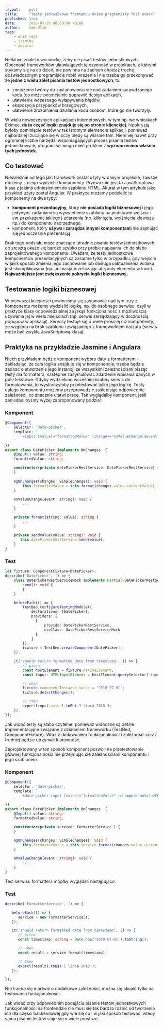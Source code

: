 ```yaml
---
layout:    post
title:     "Testy jednostkowe frontendu okiem programisty full stack"
published: true
date:      2019-07-26 08:00:00 +0100
author:    mmendlik
tags:
    - unit test
    - jasmine
    - angular
---
```


Niełatwo znaleźć wymówkę, żeby nie pisać testów jednostkowych. Obecność frameworków ułatwiających tę czynność w projektach, z którymi stykamy się na co dzień, nie powinna na żadnym chociaż trochę doświadczonym programiście robić wrażenia i nie trzeba go przekonywać, że **jedne z wielu zalet pisania testów jednostkowych**, to:
* zmuszenie twórcy do zastanowienia się nad zadaniem sprawdzanego kodu (co może potencjalnie poprawić design aplikacji),
* ułatwienie wczesnego wyłapywania błędów,
* ekspozycja przypadków brzegowych,
* ułatwienie zrozumienia działania kodu osobom, które go nie tworzyły.

W wielu nowoczesnych aplikacjach internetowych, w tym np. we wnioskach Eximee, **duża część logiki znajduje się po stronie klienckiej**, hipokryzją byłoby pominięcie testów w tak istotnym elemencie aplikacji, ponieważ najbardziej rzucające się w oczy błędy są właśnie tam. Niemniej nawet przy ogromnej liczbie narzędzi wspomagających proces pisania testów jednostkowych, programiści mogą mieć problem z **wyznaczeniem właśnie tych jednostek**.
## Co testować
Niezależnie od tego jaki framework został użyty w danym projekcie, zawsze możemy z niego wydzielić komponenty. Przeważnie jest to JavaScriptowa klasa z jakimś odniesieniem do szablonu HTML. Akurat w tym artykule jako przykład użyty został Angular. W praktyce możemy podzielić te komponenty na dwa typy: 
* **komponent prezentacyjny**, który **nie posiada logiki biznesowej** i jego jedynymi zadaniami są wyświetlenie szablonu na podstawie wejścia i ew. przekazanie jakiegoś zdarzenia (np. kliknięcia, wciśnięcia klawisza itp.) do komponentu nadrzędnego,
* komponent, który **używa i zarządza innymi komponentami** nie zajmując się jednocześnie prezentacją.

Brak tego podziału może znacząco utrudnić pisanie testów jednostkowych, co zresztą okaże się bardzo szybko przy próbie napisania ich do słabo zaprojektowanego komponentu.
Uważam, że testy jednostkowe komponentów prezentacyjnych są zasadne tylko w przypadku, gdy wejście w jakiś sposób zmienia jego zachowanie lub obsługa uaktualnienia widoku jest skomplikowana (np. animacja przeliczając atrybuty elementu w locie). **Najważniejsze jest zwiększenie pokrycia logiki biznesowej.**

## Testowanie logiki biznesowej
W pierwszej kolejności powinniśmy się zastanowić nad tym, czy z komponentu możemy wydzielić logikę, np. do osobnego serwisu, czyli w praktyce klasy odpowiedzialnej za jakąś funkcjonalność z możliwością używania jej w wielu miejsciach (np. serwis zarządzający widocznością popupów w aplikacji). Serwisy testuje się o wiele prościej niż komponenty, ze względu na brak szablonu i związanego z frameworkiem narzutu (serwis może być zwykłą JavaScriptową klasą).

## Praktyka na przykładzie Jasmine i Angulara
Niech przykładem będzie komponent wyboru daty z formatterem - zakładając, że cała logika znajduje się w komponencie, trzeba będzie zadbać o stworzenie jego instancji ze wszystkimi zależnościami pisząc testy dla formattera, następnie zasymulować zdarzenie wpisania danych w pole tekstowe. Gdyby wydzielono wcześniej osobny serwis do formatowania, to wystarczyłoby przetestować tylko jego logikę. Testy całego komponentu możemy przeprowadzić zaślepiając odpowiednie zależności, co znacznie ułatwi pracę.
Tak wyglądałby komponent, jeśli zaniedbalibyśmy wyżej zaproponowany podział:

### Komponent
```typescript
@Component({
    selector: 'date-picker',
    template: `
        <input [value]="formattedValue" (change)="onValueChange($event.target.value)">
    `
})
export class DatePicker implements OnChanges  {
    @Input() value: string;
    formattedValue: string;

    constructor(private datePickerRestService: DatePickerRestService) {
    }
    
    ngOnChanges(changes: SimpleChanges): void {
        this.formattedValue = this.format(changes.value.currentValue);
    }
 
    onValueChange(event: string): void {
        ...
    }

    private format(string: value): string {
        ...
    }
    
    private sendValue(value: string): void {
       this.datePickerRestService.send(value);
    }
}
```

### Test
```typescript
let fixture: ComponentFixture<DatePicker>;
describe('DatePicker', () => {
    class DatePickerRestServiceMock implements Partial<DatePickerRestService> {
        send(): void {
        }
    }

    beforeEach(() => {
        TestBed.configureTestingModule({
            declarations: [DatePicker],
            providers: [
              {
                  provide: DatePickerRestService,
                  useClass: DatePickerRestServiceMock
              }
            ]
        });
        fixture = TestBed.createComponent(DatePicker);
    });

    it('should return formatted date from timestamp', () => {
        // given
        const hostElement = fixture.nativeElement;
        const input: HTMLInputElement = hostElement.querySelector('input');

        // when
        fixture.componentInstance.value = '2018-07-01';
        fixture.detectChanges();

        // then
        expect(input.value).toBe('1 lipca 2018');
    });
});
```
Jak widać testy są słabo czytelne, ponieważ widoczne są detale implementacyjne związane z działaniem frameworku (TestBed, ComponentFixture). Wraz z dodawaniem funkcjonalności i zależności coraz trudniej będzie utrzymać klarowność.

Zaprojektowany w ten sposób komponent pozwoli na przetestowanie głównej funkcjonalności nie przejmując się zależnościami komponentu i jego szablonem.

### Komponent 
```typescript
@Component({
    selector: 'date-picker',
    template: `
        <date-picker-input [value]="formattedValue" (change)="onValueChange($event)"></date-picker-input>
    `
})
export class DatePicker implements OnChanges  {
    @Input() value: string;
    formattedValue: string;

    constructor(private service: FormatterService ) {
    }
    
    ngOnChanges(changes: SimpleChanges): void {
        this.formattedValue = this.service.format(changes.value.currentValue);
    }

    onValueChange(event: string): void {
        // ...
    }
}
```

Test serwisu formattera mógłby wyglądać następująco:

### Test
```typescript
describe('FormatterService', () => {

   beforeEach(() => {
      service = new FormatterService();
   });

   it('should return formatted date from timestamp', () => {
      // given
      const timestamp: string = Date.now('2018-07-01').toString(); 

      // when
      const result = service.format(timestamp);

      // then
      expect(result).toBe('1 lipca 2018');
   });

});
```
Nie trzeba się martwić o dodatkowe zależności, można się skupić tylko na testowaniu funkcjonalności.

Jak widać przy odpowiednim podejściu pisanie testów jednostkowych funkcjonalności na frontendzie nie musi się tak bardzo różnić od tworzenia ich dla części backendowej gdy wie się co i w jaki sposób testować, wtedy samo pisanie testów staje się o wiele prostsze.
